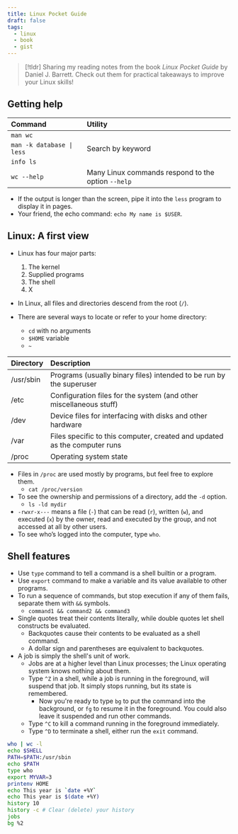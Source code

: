 ```yaml
---
title: Linux Pocket Guide
draft: false
tags:
  - linux
  - book
  - gist
---
```


> [!tldr]
> Sharing my reading notes from the book _Linux Pocket Guide_ by Daniel J. Barrett. Check out them for practical takeaways to improve your Linux skills!

## Getting help

| Command | Utility |
| :------------- | :------------- |
| `man wc`       |  |
| `man -k database \| less` | Search by keyword |
| `info ls`       |  |
| `wc --help`       | Many Linux commands respond to the option `--help` |

- If the output is longer than the screen, pipe it into the `less` program to display it in pages.
- Your friend, the echo command: `echo My name is $USER`.

## Linux: A first view

- Linux has four major parts:
  1. The kernel
  2. Supplied programs
  3. The shell
  4. X

- In Linux, all files and directories descend from the root (`/`).

- There are several ways to locate or refer to your home directory:
  - `cd` with no arguments
  - `$HOME` variable
  - `~`

| Directory     | Description     |
| :------------- | :------------- |
| /usr/sbin | Programs (usually binary files) intended to be run by the superuser |
| /etc  | Configuration files for the system (and other miscellaneous stuff)  |
| /dev  | Device files for interfacing with disks and other hardware  |
| /var  | Files specific to this computer, created and updated as the computer runs |
| /proc | Operating system state |

- Files in `/proc` are used mostly by programs, but feel free to explore them.
  - `cat /proc/version`
- To see the ownership and permissions of a directory, add the `-d` option.
  - `ls -ld mydir`
- `-rwxr-x---` means a file (`-`) that can be read (`r`), written (`w`), and executed (`x`) by the owner, read and executed by the group, and not accessed at all by other users.
- To see who’s logged into the computer, type `who`.

## Shell features

- Use `type` command to tell a command is a shell builtin or a program.
- Use `export` command to make a variable and its value available to other programs.
- To run a sequence of commands, but stop execution if any of them fails, separate them with `&&` symbols.
  - `command1 && command2 && command3`
- Single quotes treat their contents literally, while double quotes let shell constructs be evaluated.
  - Backquotes cause their contents to be evaluated as a shell command.
  - A dollar sign and parentheses are equivalent to backquotes.
- A job is simply the shell's unit of work.
  - Jobs are at a higher level than Linux processes; the Linux operating system knows nothing about them.
  - Type `^Z` in a shell, while a job is running in the foreground, will suspend that job. It simply stops running, but its state is remembered.
    - Now you're ready to type `bg` to put the command into the background, or `fg` to resume it in the foreground. You could also leave it suspended and run other commands.
  - Type `^C` to kill a command running in the foreground immediately.
  - Type `^D` to terminate a shell, either run the `exit` command.

```bash
who | wc -l
echo $SHELL
PATH=$PATH:/usr/sbin
echo $PATH
type who
export MYVAR=3
printenv HOME
echo This year is `date +%Y`
echo This year is $(date +%Y)
history 10
history -c # Clear (delete) your history
jobs
bg %2
```
